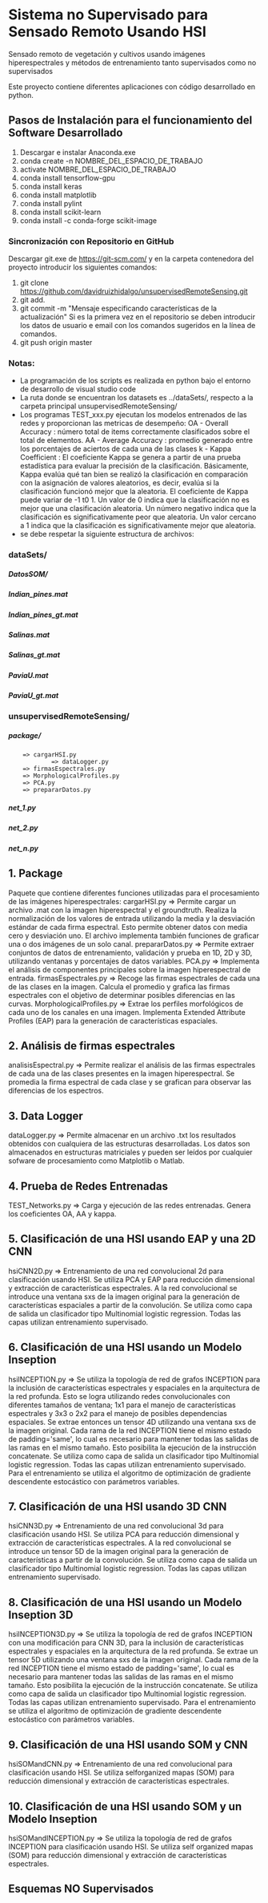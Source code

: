# Sistema no Supervisado para Sensado Remoto Usando HSI
Sensado remoto de vegetación y cultivos usando imágenes hiperespectrales y métodos de entrenamiento tanto supervisados como no supervisados

Este proyecto contiene diferentes aplicaciones con código desarrollado en python.

## Pasos de Instalación para el funcionamiento del Software Desarrollado
1. Descargar e instalar Anaconda.exe
2. conda create -n NOMBRE_DEL_ESPACIO_DE_TRABAJO
3. activate NOMBRE_DEL_ESPACIO_DE_TRABAJO
4. conda install tensorflow-gpu
5. conda install keras
6. conda install matplotlib
7. conda install pylint
8. conda install scikit-learn
9. conda install -c conda-forge scikit-image

### Sincronización con Repositorio en GitHub
Descargar git.exe de https://git-scm.com/ y en la carpeta contenedora del proyecto introducir los siguientes comandos:
1. git clone https://github.com/davidruizhidalgo/unsupervisedRemoteSensing.git
2. git add.
3. git commit -m "Mensaje especificando características de la actualización"
        Si es la primera vez en el repositorio se deben introducir los datos de usuario e email con los comandos 
        sugeridos en la línea de comandos. 
4. git push origin master
### Notas: 
- La programación de los scripts es realizada en python bajo el entorno de desarrollo de visual studio code
- La ruta donde se encuentran los datasets es ../dataSets/, respecto a la carpeta principal unsupervisedRemoteSensing/ 
- Los programas TEST_xxx.py ejecutan los modelos entrenados de las redes y proporcionan las metricas de desempeño:
                OA - Overall Accuracy : número total de items correctamente clasificados sobre el total de elementos.
                AA - Average Accuracy : promedio generado entre los porcentajes de aciertos de cada una de las clases
                k - Kappa Coefficient : El coeficiente Kappa se genera a partir de una prueba estadística para evaluar la precisión de la clasificación. Básicamente, Kappa evalúa qué tan bien se realizó la clasificación en comparación con la asignación de valores aleatorios, es decir, evalúa si la clasificación funcionó mejor que la aleatoria. El coeficiente de Kappa puede variar de -1 t0 1. Un valor de 0 indica que la clasificación no es mejor que una clasificación aleatoria. Un número negativo indica que la clasificación es significativamente peor que aleatoria. Un valor cercano a 1 indica que la clasificación es significativamente mejor que aleatoria.
- se debe respetar la siguiente estructura de archivos: 
### dataSets/
   #####        DatosSOM/
            
   #####        Indian_pines.mat
   #####        Indian_pines_gt.mat
   #####        Salinas.mat
   #####        Salinas_gt.mat
   #####        PaviaU.mat
   #####        PaviaU_gt.mat
### unsupervisedRemoteSensing/
   #####        package/
		=> cargarHSI.py
                => dataLogger.py
		=> firmasEspectrales.py
		=> MorphologicalProfiles.py
		=> PCA.py
		=> prepararDatos.py
   #####	net_1.py
   #####	net_2.py
   #####	net_n.py
## 1. Package
Paquete que contiene diferentes funciones utilizadas para el procesamiento de las imágenes hiperespectrales:
cargarHSI.py => Permite cargar un archivo .mat con la imagen hiperespectral y el groundtruth. Realiza la normalización de los valores de entrada utilizando la media y la desviación estándar de cada firma espectral. Esto permite obtener datos con media cero y desviación uno. El archivo implementa también funciones de graficar una o dos imágenes de un solo canal.
prepararDatos.py => Permite extraer conjuntos de datos de entrenamiento, validación y prueba en 1D, 2D y 3D, utilizando ventanas y porcentajes de datos variables.
PCA.py => Implementa el análisis de componentes principales sobre la imagen hiperespectral de entrada.
firmasEspectrales.py => Recoge las firmas espectrales de cada una de las clases en la imagen. Calcula el promedio y grafica las firmas espectrales con el objetivo de determinar posibles diferencias en las curvas. 
MorphologicalProfiles.py => Extrae los perfiles morfológicos de cada uno de los canales en una imagen. Implementa Extended Attribute Profiles (EAP) para la generación de características espaciales.
## 2. Análisis de firmas espectrales 
analisisEspectral.py => Permite realizar el análisis de las firmas espectrales de cada una de las clases presentes en la imagen hiperespectral. Se promedia la firma espectral de cada clase y se grafican para observar las diferencias de los espectros.
## 3. Data Logger 
dataLogger.py => Permite almacenar en un archivo .txt los resultados obtenidos con cualquiera de las estructuras desarrolladas. Los datos son almacenados en estructuras matriciales y pueden ser leídos por cualquier sofware de procesamiento como Matplotlib o Matlab. 
## 4. Prueba de Redes Entrenadas
TEST_Networks.py => Carga y ejecución de las redes entrenadas. Genera los coeficientes OA, AA y kappa.  
## 5. Clasificación de una HSI usando EAP y una 2D CNN
hsiCNN2D.py => Entrenamiento de una  red convolucional 2d para clasificación usando HSI. Se utiliza PCA y EAP para reducción dimensional y extracción de características espectrales. A la red convolucional se introduce una ventana sxs de la imagen original para la generación de características espaciales a partir de la convolución. Se utiliza como capa de salida un clasificador tipo Multinomial logistic regression. Todas las capas utilizan entrenamiento supervisado. 
## 6. Clasificación de una HSI usando un Modelo Inseption
hsiINCEPTION.py => Se utiliza la topología de red de grafos INCEPTION para la inclusión de características espectrales y espaciales en la arquitectura de la red profunda. Esto se logra utilizando redes convolucionales con diferentes tamaños de ventana; 1x1 para el manejo de características espectrales y 3x3 o 2x2 para el manejo de posibles dependencias espaciales. Se extrae entonces un tensor 4D utilizando una ventana sxs de la imagen original.
Cada rama de la red INCEPTION tiene el mismo estado de padding='same', lo cual es necesario para mantener todas las salidas de las ramas en el mismo tamaño. Esto posibilita la ejecución de la instrucción concatenate.
Se utiliza como capa de salida un clasificador tipo Multinomial logistic regression. Todas las capas utilizan entrenamiento supervisado. Para el entrenamiento se utiliza el algoritmo de optimización de gradiente descendente estocástico con parámetros variables. 
## 7. Clasificación de una HSI usando 3D CNN
hsiCNN3D.py => Entrenamiento de una  red convolucional 3d para clasificación usando HSI. Se utiliza PCA para reducción dimensional y extracción de características espectrales. A la red convolucional se introduce un tensor 5D de la imagen original para la generación de características a partir de la convolución. Se utiliza como capa de salida un clasificador tipo Multinomial logistic regression. Todas las capas utilizan entrenamiento supervisado. 
## 8. Clasificación de una HSI usando un Modelo Inseption 3D
hsiINCEPTION3D.py => Se utiliza la topología de red de grafos INCEPTION con una modificación para CNN 3D, para la inclusión de características espectrales y espaciales en la arquitectura de la red profunda. Se extrae un tensor 5D utilizando una ventana sxs de la imagen original.
Cada rama de la red INCEPTION tiene el mismo estado de padding='same', lo cual es necesario para mantener todas las salidas de las ramas en el mismo tamaño. Esto posibilita la ejecución de la instrucción concatenate. Se utiliza como capa de salida un clasificador tipo Multinomial logistic regression. Todas las capas utilizan entrenamiento supervisado. Para el entrenamiento se utiliza el algoritmo de optimización de gradiente descendente estocástico con parámetros variables. 
## 9. Clasificación de una HSI usando SOM y CNN
hsiSOMandCNN.py => Entrenamiento de una red convolucional para clasificación usando HSI. Se utiliza selforganized mapas (SOM) para reducción dimensional y extracción de características espectrales.
## 10. Clasificación de una HSI usando SOM y un Modelo Inseption 
hsiSOMandINCEPTION.py => Se utiliza la topología de red de grafos INCEPTION para clasificación usando HSI. Se utiliza self organized mapas (SOM) para reducción dimensional y extracción de características espectrales.

## Esquemas NO Supervisados
